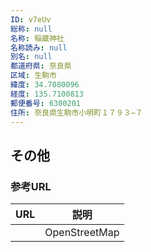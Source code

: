```yaml
---
ID: v7eUv
総称: null
名称: 稲蔵神社
名称読み: null
別名: null
都道府県: 奈良県
区域: 生駒市
緯度: 34.7080096
経度: 135.7100813
郵便番号: 6300201
住所: 奈良県生駒市小明町１７９３−７
---
```


## その他

### 参考URL

| URL | 説明          |
| --- | ------------- |
|     | OpenStreetMap |

